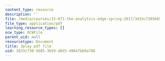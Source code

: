 ```yaml
---
content_type: resource
description: ''
file: /media/courses/15-071-the-analytics-edge-spring-2017/3d33c73056853b59d8d349647b69a786_cllmFIIbzrc.pdf
file_type: application/pdf
learning_resource_types: []
ocw_type: OCWFile
parent_uid: null
resourcetype: Document
title: 3play pdf file
uid: 3d33c730-5685-3b59-d8d3-49647b69a786
---
```

